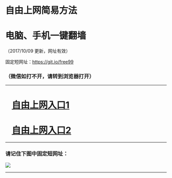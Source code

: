 ﻿# 自由上网简易方法

# 电脑、手机一键翻墙

（2017/10/09 更新，网址有效）

固定短网址：https://git.io/free99

### （微信如打不开，请转到浏览器打开）


***





# &nbsp;&nbsp; <a href="http://ft148483165.fwq-tz-1001.info/fwqtz01.html?t=100900122510 " target="_blank">自由上网入口1</a>
# &nbsp;&nbsp; <a href="http://ft2017623694.fwq-tz-1002.info/fwqtz02.html?t=100900129257 " target="_blank">自由上网入口2</a>
***

### 请记住下图中固定短网址：

<img src="https://s3-us-west-2.amazonaws.com/fwq-1001/yjfq-20170905okok.png" /> 


***

